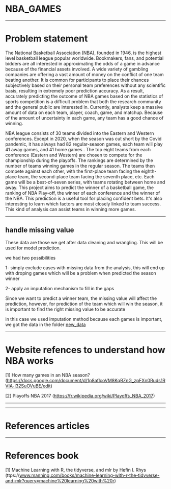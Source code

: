 # NBA_GAMES

***
# Problem statement 

The National Basketball Association (NBA), founded in 1946, is the highest level basketball league popular worldwide. Bookmakers, fans, and potential bidders are all interested in approximating the odds of a game in advance because of the financial assets involved. A wide variety of gambling companies are offering a vast amount of money on the conflict of one team beating another. It is common for participants to place their chances subjectively based on their personal team preferences without any scientific basis, resulting in extremely poor prediction accuracy. As a result, accurately predicting the outcome of NBA games based on the statistics of sports competition is a difficult problem that both the research community and the general public are interested in. Currently, analysts keep a massive amount of data on each team, player, coach, game, and matchup. Because of the amount of uncertainty in each game, any team has a good chance of winning.

NBA league consists of $30$ teams divided into the Eastern and Western conferences. Except in 2020, when the season was cut short by the Covid pandemic, it has always had $82$ regular-season games, each team will play 41 away games, and 41 home games . The top eight teams from each conference (Eastern and Western) are chosen to compete for the championship during the playoffs. The rankings are determined by the number of teams winning games in the regular season. The teams then compete against each other, with the first-place team facing the eighth-place team, the second-place team facing the seventh place, etc. Each game will be a best-of-seven series, with teams rotating between home and away. This project aims to predict the winner of a basketball game, the ranking of NBA Play-off, the winner of each conference and the winner of the NBA. This prediction is a useful tool for placing confident bets. It's also interesting to learn which factors are most closely linked to team success. This kind of analysis can assist teams in winning more games.

***
##  handle missing value 
These data are those we get after data cleaning and wrangling. This will be used for model prediction. 


 we had two possibilities
 
1- simply exclude cases with missing data from the analysis, this will end up with droping games
which will be a problem when predicted the season winner

2- apply an imputation mechanism to fill in the gaps

 Since we want to predict a winner team, the missing value will affect the prediction, however, for 
 prediction of the team which will win the season, it is important to find the right missing value to be accurate

 in this case we used imputation method because each games is important, we got the data in the folder [new_data](https://github.com/B23579/NBA_GAMES/tree/main/new_data)
***
# Website refences to understand how NBA works

[1] How many games in an NBA season? (https://docs.google.com/document/d/1p8aflcoVM8KqBZnG_zpFXn0Ruds1RVIA-l32SuOVuBE/edit) 


[2] Playoffs NBA 2017 (https://fr.wikipedia.org/wiki/Playoffs_NBA_2017)

***

***
# References articles

***
# References book 

[1] Machine Learning with R, the tidyverse, and mlr by Hefin I. Rhys (ttps://www.manning.com/books/machine-learning-with-r-the-tidyverse-and-mlr?query=machine%20learning%20with%20r)
 
